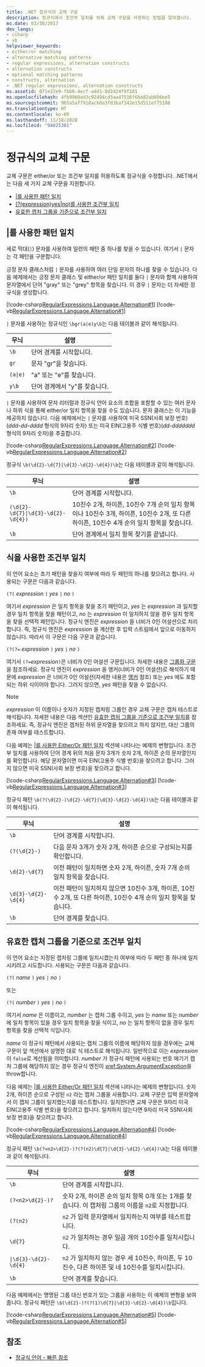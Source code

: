 ```yaml
---
title: .NET 정규식의 교체 구문
description: 정규식에서 조건부 일치를 위해 교체 구문을 사용하는 방법을 알아봅니다.
ms.date: 03/30/2017
dev_langs:
- csharp
- vb
helpviewer_keywords:
- either/or matching
- alternative matching patterns
- regular expressions, alternation constructs
- alternation constructs
- optional matching patterns
- constructs, alternation
- .NET regular expressions, alternation constructs
ms.assetid: 071e22e9-fbb0-4ecf-add1-8d2424f9f2d1
ms.openlocfilehash: 4fb9960ad3c92494cd3aa47516f6ba82ab606ee5
ms.sourcegitcommit: 965a5af7918acb0a3fd3baf342e15d511ef75188
ms.translationtype: HT
ms.contentlocale: ko-KR
ms.lasthandoff: 11/18/2020
ms.locfileid: "94825301"
---
```

# <a name="alternation-constructs-in-regular-expressions"></a>정규식의 교체 구문

교체 구문은 either/or 또는 조건부 일치를 허용하도록 정규식을 수정합니다. .NET에서는 다음 세 가지 교체 구문을 지원합니다.

- [&#124;를 사용한 패턴 일치](#Either_Or)
- [(?(expression)yes&#124;no)를 사용한 조건부 일치](#Conditional_Expr)
- [유효한 캡처 그룹을 기준으로 조건부 일치](#Conditional_Group)

<a name="Either_Or"></a>
## <a name="pattern-matching-with-124"></a>&#124;를 사용한 패턴 일치

세로 막대(`|`) 문자를 사용하여 일련의 패턴 중 하나를 찾을 수 있습니다. 여기서 `|` 문자는 각 패턴을 구분합니다.

긍정 문자 클래스처럼 `|` 문자를 사용하여 여러 단일 문자의 하나를 찾을 수 있습니다. 다음 예제에서는 긍정 문자 클래스 및 either/or 패턴 일치를 둘다 `|` 문자와 함께 사용하여 문자열에서 단어 "gray" 또는 "grey" 항목을 찾습니다. 이 경우 `|` 문자는 더 자세한 정규식을 생성합니다.

[!code-csharp[RegularExpressions.Language.Alternation#1](~/samples/snippets/csharp/VS_Snippets_CLR/regularexpressions.language.alternation/cs/alternation1.cs#1)]
[!code-vb[RegularExpressions.Language.Alternation#1](~/samples/snippets/visualbasic/VS_Snippets_CLR/regularexpressions.language.alternation/vb/alternation1.vb#1)]

`|` 문자를 사용하는 정규식인 `\bgr(a|e)y\b`는 다음 테이블과 같이 해석됩니다.

|무늬|설명|  
|-------------|-----------------|  
|`\b`|단어 경계를 시작합니다.|  
|`gr`|문자 "gr"을 찾습니다.|  
|<code>(a&#124;e)</code>|"a" 또는 "e"를 찾습니다.|  
|`y\b`|단어 경계에서 "y"를 찾습니다.|  

`|` 문자를 사용하여 문자 리터럴과 정규식 언어 요소의 조합을 포함할 수 있는 여러 문자나 하위 식을 통해 either/or 일치 항목을 찾을 수도 있습니다. 문자 클래스는 이 기능을 제공하지 않습니다. 다음 예제에서는 `|` 문자를 사용하여 미국 SSN(사회 보장 번호)(*ddd*-*dd*-*dddd* 형식의 9자리 숫자) 또는 미국 EIN(고용주 식별 번호)(*dd*-*ddddddd* 형식의 9자리 숫자)을 추출합니다.

[!code-csharp[RegularExpressions.Language.Alternation#2](~/samples/snippets/csharp/VS_Snippets_CLR/regularexpressions.language.alternation/cs/alternation2.cs#2)]
[!code-vb[RegularExpressions.Language.Alternation#2](~/samples/snippets/visualbasic/VS_Snippets_CLR/regularexpressions.language.alternation/vb/alternation2.vb#2)]  

정규식 `\b(\d{2}-\d{7}|\d{3}-\d{2}-\d{4})\b`는 다음 테이블과 같이 해석됩니다.
  
|무늬|설명|  
|-------------|-----------------|  
|`\b`|단어 경계를 시작합니다.|  
|<code>(\d{2}-\d{7}&#124;\d{3}-\d{2}-\d{4})</code>|10진수 2개, 하이픈, 10진수 7개 순의 일치 항목이나 10진수 3개, 하이픈, 10진수 2개, 또 다른 하이픈, 10진수 4개 순의 일치 항목을 찾습니다.|  
|`\b`|단어 경계에서 일치 항목 찾기를 끝냅니다.|  
  
<a name="Conditional_Expr"></a>
## <a name="conditional-matching-with-an-expression"></a>식을 사용한 조건부 일치

이 언어 요소는 초기 패턴을 찾을지 여부에 따라 두 패턴의 하나를 찾으려고 합니다. 사용되는 구문은 다음과 같습니다.  

`(?(` *expression* `)` *yes* `|` *no* `)`

여기서 *expression* 은 일치 항목을 찾을 초기 패턴이고, *yes* 는 *expression* 과 일치할 경우 일치 항목을 찾을 패턴이고, *no* 는 *expression* 이 일치하지 않을 경우 일치 항목을 찾을 선택적 패턴입니다. 정규식 엔진은 *expression* 을 너비가 0인 어설션으로 처리합니다. 즉, 정규식 엔진은 *expression* 을 계산한 후 입력 스트림에서 앞으로 이동하지 않습니다. 따라서 이 구문은 다음 구문과 같습니다.

`(?(?=` *expression* `)` *yes* `|` *no* `)`

여기서 `(?=`*expression*`)`은 너비가 0인 어설션 구문입니다. 자세한 내용은 [그룹화 구문](grouping-constructs-in-regular-expressions.md)을 참조하세요. 정규식 엔진이 *expression* 을 앵커(너비가 0인 어설션)로 해석하기 때문에 *expression* 은 너비가 0인 어설션(자세한 내용은 [앵커](anchors-in-regular-expressions.md) 참조) 또는 *yes* 에도 포함되는 하위 식이어야 합니다. 그러지 않으면, *yes* 패턴을 찾을 수 없습니다.  
  
> [!NOTE]
> *expression* 이 이름이나 숫자가 지정된 캡처링 그룹인 경우 교체 구문은 캡처 테스트로 해석됩니다. 자세한 내용은 다음 섹션인 [유효한 캡처 그룹을 기준으로 조건부 일치](#Conditional_Group)를 참조하세요. 즉, 정규식 엔진은 캡처된 하위 문자열을 찾으려고 하지 않지만, 대신 그룹의 존재 여부를 테스트합니다.  
  
다음 예제는 [&#124;를 사용한 Either/Or 패턴 일치](#Either_Or) 섹션에 나타나는 예제의 변형입니다. 조건부 일치를 사용하여 단어 경계 뒤의 처음 문자 3개가 숫자 2개, 하이픈 순의 문자열인지를 확인합니다. 해당 문자열이면 미국 EIN(고용주 식별 번호)을 찾으려고 합니다. 그러지 않으면 미국 SSN(사회 보장 번호)을 찾으려고 합니다.

[!code-csharp[RegularExpressions.Language.Alternation#3](~/samples/snippets/csharp/VS_Snippets_CLR/regularexpressions.language.alternation/cs/alternation3.cs#3)]
[!code-vb[RegularExpressions.Language.Alternation#3](~/samples/snippets/visualbasic/VS_Snippets_CLR/regularexpressions.language.alternation/vb/alternation3.vb#3)]

정규식 패턴 `\b(?(\d{2}-)\d{2}-\d{7}|\d{3}-\d{2}-\d{4})\b`는 다음 테이블과 같이 해석됩니다.

|무늬|설명|  
|-------------|-----------------|  
|`\b`|단어 경계를 시작합니다.|  
|`(?(\d{2}-)`|다음 문자 3개가 숫자 2개, 하이픈 순으로 구성되는지를 확인합니다.|  
|`\d{2}-\d{7}`|이전 패턴이 일치하면 숫자 2개, 하이픈, 숫자 7개 순의 일치 항목을 찾습니다.|  
|`\d{3}-\d{2}-\d{4}`|이전 패턴이 일치하지 않으면 10진수 3개, 하이픈, 10진수 2개, 또 다른 하이픈, 10진수 4개 순의 일치 항목을 찾습니다.|  
|`\b`|단어 경계를 찾습니다.|  

<a name="Conditional_Group"></a>
## <a name="conditional-matching-based-on-a-valid-captured-group"></a>유효한 캡처 그룹을 기준으로 조건부 일치

이 언어 요소는 지정된 캡처링 그룹에 일치시켰는지 여부에 따라 두 패턴 중 하나에 일치시키려고 시도합니다. 사용되는 구문은 다음과 같습니다.

`(?(` *name* `)` *yes* `|` *no* `)`

또는

`(?(` *number* `)` *yes* `|` *no* `)`

여기서 *name* 은 이름이고, *number* 는 캡처 그룹 수이고, *yes* 는 *name* 또는 *number* 에 일치 항목이 있을 경우 일치 항목을 찾을 식이고, *no* 는 일치 항목이 없을 경우 일치 항목을 찾을 선택적 식입니다.

*name* 이 정규식 패턴에서 사용되는 캡처 그룹의 이름에 해당하지 않을 경우에는 교체 구문이 앞 섹션에서 설명한 대로 식 테스트로 해석됩니다. 일반적으로 이는 *expression* 이 `false`로 계산됨을 의미합니다. *number* 가 정규식 패턴에 사용되는 번호 매기기 캡처 그룹에 해당하지 않는 경우 정규식 엔진이 <xref:System.ArgumentException>을 throw합니다.

다음 예제는 [&#124;를 사용한 Either/Or 패턴 일치](#Either_Or) 섹션에 나타나는 예제의 변형입니다. 숫자 2개, 하이픈 순으로 구성된 `n2` 라는 캡처 그룹을 사용합니다. 교체 구문은 입력 문자열에서 이 캡처 그룹이 일치했는지를 테스트합니다. 일치한다면 교체 구문은 9자리 미국 EIN(고용주 식별 번호)을 찾으려고 합니다. 일치하지 않는다면 9자리 미국 SSN(사회 보장 번호)을 찾으려고 합니다.

[!code-csharp[RegularExpressions.Language.Alternation#4](~/samples/snippets/csharp/VS_Snippets_CLR/regularexpressions.language.alternation/cs/alternation4.cs#4)]
[!code-vb[RegularExpressions.Language.Alternation#4](~/samples/snippets/visualbasic/VS_Snippets_CLR/regularexpressions.language.alternation/vb/alternation4.vb#4)]

정규식 패턴 `\b(?<n2>\d{2}-)?(?(n2)\d{7}|\d{3}-\d{2}-\d{4})\b`는 다음 테이블과 같이 해석됩니다.

|무늬|설명|  
|-------------|-----------------|  
|`\b`|단어 경계를 시작합니다.|  
|`(?<n2>\d{2}-)?`|숫자 2개, 하이픈 순의 일치 항목 0개 또는 1개를 찾습니다. 이 캡처링 그룹의 이름을 `n2`로 지정합니다.|  
|`(?(n2)`|`n2` 가 입력 문자열에서 일치하는지 여부를 테스트합니다.|  
|`\d{7}`|`n2` 가 일치하는 경우 일곱 개의 10진수를 일치시킵니다.|  
|<code>&#124;\d{3}-\d{2}-\d{4}</code>|`n2` 가 일치하지 않는 경우 세 10진수, 하이픈, 두 10진수, 다른 하이픈 및 네 10진수를 일치시킵니다.|  
|`\b`|단어 경계를 찾습니다.|  

다음 예제에서는 명명된 그룹 대신 번호가 있는 그룹을 사용하는 이 예제의 변형을 보여 줍니다. 정규식 패턴은 `\b(\d{2}-)?(?(1)\d{7}|\d{3}-\d{2}-\d{4})\b`입니다.

[!code-csharp[RegularExpressions.Language.Alternation#5](~/samples/snippets/csharp/VS_Snippets_CLR/regularexpressions.language.alternation/cs/alternation5.cs#5)]
[!code-vb[RegularExpressions.Language.Alternation#5](~/samples/snippets/visualbasic/VS_Snippets_CLR/regularexpressions.language.alternation/vb/alternation5.vb#5)]

## <a name="see-also"></a>참조

- [정규식 언어 - 빠른 참조](regular-expression-language-quick-reference.md)
